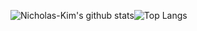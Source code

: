 ![Nicholas-Kim's github stats](https://github-readme-stats.vercel.app/api?username=dblepart99&count_private=true&show_icons=true&theme=graywhite)![Top Langs](https://github-readme-stats.vercel.app/api/top-langs/?username=dblepart99&langs_count=5&hide=html,CSS,scss&theme=graywhite)



<!-- **Nicholas-Kim/Nicholas-Kim** is a ✨ _special_ ✨ repository because its `README.md` (this file) appears on your GitHub profile. &hide=CSS,html,SCSS
Here are some ideas to get you started:
- 🔭 I’m currently working on ...
- 🌱 I’m currently learning ...
- 👯 I’m looking to collaborate on ...
- 🤔 I’m looking for help with ...
- 💬 Ask me about ...
- 📫 How to reach me: ...
- 😄 Pronouns: ...
- ⚡ Fun fact: ... -->
